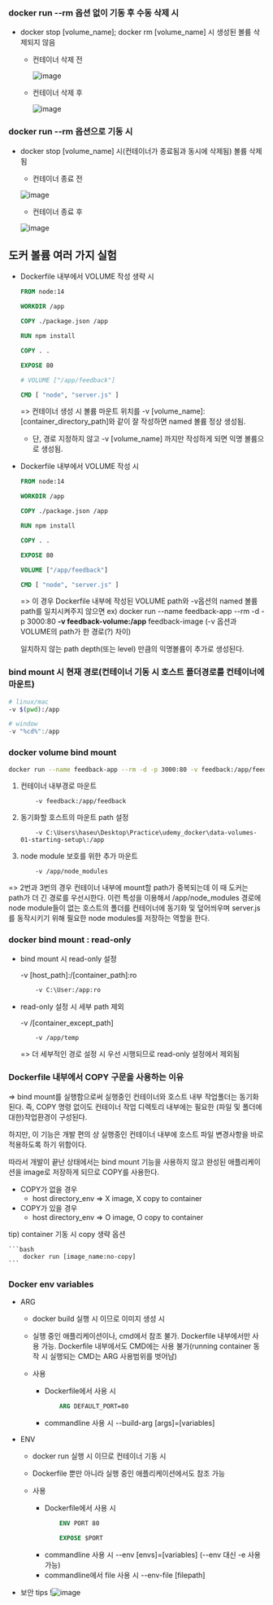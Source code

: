 ### docker run --rm 옵션 없이 기동 후 수동 삭제 시
- docker stop [volume_name]; docker rm [volume_name] 시 생성된 볼륨 삭제되지 않음

    - 컨테이너 삭제 전

        ![image](https://user-images.githubusercontent.com/59682268/214531144-db71c3f5-088b-4f59-b411-ed4656e01562.png)

    - 컨테이너 삭제 후

        ![image](https://user-images.githubusercontent.com/59682268/214531273-3238cbfb-7953-45e9-a060-712c3fc05705.png)

### docker run --rm 옵션으로 기동 시
- docker stop [volume_name] 시(컨테이너가 종료됨과 동시에 삭제됨) 볼륨 삭제 됨

    - 컨테이너 종료 전

    ![image](https://user-images.githubusercontent.com/59682268/214530302-313b63bf-bdd2-4584-b89b-c95662af06b1.png)

    - 컨테이너 종료 후

    ![image](https://user-images.githubusercontent.com/59682268/214530524-0a378f61-d31a-494d-aeff-15cc9398ab4b.png)

## 도커 볼륨 여러 가지 실험

- Dockerfile 내부에서 VOLUME 작성 생략 시

    ```Dockerfile
    FROM node:14

    WORKDIR /app

    COPY ./package.json /app

    RUN npm install

    COPY . .

    EXPOSE 80

    # VOLUME ["/app/feedback"]

    CMD [ "node", "server.js" ]
    ```

    => 컨테이너 생성 시 볼륨 마운트 위치를 -v [volume_name]:[container_directory_path]와 같이 잘 작성하면 named 볼륨 정상 생성됨.

    - 단, 경로 지정하지 않고 -v [volume_name] 까지만 작성하게 되면 익명 볼륨으로 생성됨.
    
- Dockerfile 내부에서 VOLUME 작성 시

    ```Dockerfile
    FROM node:14

    WORKDIR /app

    COPY ./package.json /app

    RUN npm install

    COPY . .

    EXPOSE 80

    VOLUME ["/app/feedback"]

    CMD [ "node", "server.js" ]
    ```

    => 이 경우 Dockerfile 내부에 작성된 VOLUME path와 -v옵션의 named 볼륨 path를 일치시켜주지 않으면 
    ex) docker run --name feedback-app --rm -d -p 3000:80 **-v feedback-volume:/app** feedback-image
    (-v 옵션과 VOLUME의 path가 한 경로(?) 차이)

    일치하지 않는 path depth(또는 level) 만큼의 익명볼륨이 추가로 생성된다.

### bind mount 시 현재 경로(컨테이너 기동 시 호스트 폴더경로를 컨테이너에 마운트)

```bash
# linux/mac
-v $(pwd):/app
```

```powershell
# window
-v "%cd%":/app
```

### docker volume bind mount

```bash
docker run --name feedback-app --rm -d -p 3000:80 -v feedback:/app/feedback -v C:\Users\haseu\Desktop\Practice\udemy_docker\data-volumes-01-starting-setup\:/app -v /app/node_modules feedback
```

1. 컨테이너 내부경로 마운트
    ```pre
        -v feedback:/app/feedback
    ```

2. 동기화할 호스트의 마운트 path 설정
    ```pre
        -v C:\Users\haseu\Desktop\Practice\udemy_docker\data-volumes-01-starting-setup\:/app
    ```

3. node module 보호를 위한 추가 마운트
    ```pre
        -v /app/node_modules
    ```

=> 2번과 3번의 경우 컨테이너 내부에 mount할 path가 중복되는데 이 때 도커는 path가 더 긴 경로를 우선시한다. 이런 특성을 이용해서 /app/node_modules 경로에 node module들이 없는 호스트의 폴더를 컨테이너에 동기화 및 덮어씌우며 server.js를 동작시키기 위해 필요한 node modules를 저장하는 역할을 한다.

### docker bind mount : read-only

- bind mount 시 read-only 설정

    -v [host_path]:/[container_path]:ro

    ```bash
        -v C:\User:/app:ro
    ```

- read-only 설정 시 세부 path 제외

    -v /[container_except_path]

    ```bash
        -v /app/temp
    ```

    => 더 세부적인 경로 설정 시 우선 시행되므로 read-only 설정에서 제외됨


### Dockerfile 내부에서 COPY 구문을 사용하는 이유

=> bind mount를 실행함으로써 실행중인 컨테이너와 호스트 내부 작업폴더는 동기화 된다.
즉, COPY 명령 없이도 컨테이너 작업 디렉토리 내부에는 필요한 (파일 및 폴더에 대한)작업환경이 구성된다.

하지만, 이 기능은 개발 편의 상 실행중인 컨테이너 내부에 호스트 파일 변경사항을 바로 적용하도록 하기 위함이다.

따라서 개발이 끝난 상태에서는 bind mount 기능을 사용하지 않고 완성된 애플리케이션을 image로 저장하게 되므로 COPY를 사용한다.

- COPY가 없을 경우
    - host directory_env => X image, X copy to container
- COPY가 있을 경우
    - host directory_env => O image, O copy to container
    
tip) container 기동 시 copy 생략 옵션
    
    ```bash
        docker run [image_name:no-copy]
    ```



### Docker env variables

- ARG

    - docker build 실행 시 이므로 이미지 생성 시

    - 실행 중인 애플리케이션이나, cmd에서 참조 불가. Dockerfile 내부에서만 사용 가능. Dockerfile 내부에서도 CMD에는 사용 불가(running container 동작 시 실행되는 CMD는 ARG 사용범위를 벗어남)

    - 사용
        - Dockerfile에서 사용 시
            ```Dockerfile
                ARG DEFAULT_PORT=80
            ```
        - commandline 사용 시
            --build-arg [args]=[variables]

- ENV
    
    - docker run 실행 시 이므로 컨테이너 기동 시

    - Dockerfile 뿐만 아니라 실행 중인 애플리케이션에서도 참조 가능

    - 사용 
        - Dockerfile에서 사용 시 
            ```Dockerfile
                ENV PORT 80

                EXPOSE $PORT
            ```
        - commandline 사용 시
            --env [envs]=[variables] (--env 대신 -e 사용가능)
        - commandline에서 file 사용 시
            --env-file [filepath]
    
- 보안 tips
    !![image](https://user-images.githubusercontent.com/59682268/215265475-79cef9c8-1695-4c00-aedd-9214799244a1.png)